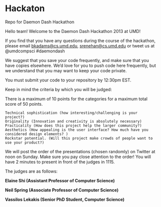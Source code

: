 Hackaton
========

Repo for Daemon Dash Hackathon

Hello team! Welcome to the Daemon Dash Hackathon 2013 at UMD!

If you find that you have any questions during the course of the hackathon, please email
bkadams@cs.umd.edu, srenehan@cs.umd.edu or tweet us at @umdcompsci #daemondash

We suggest that you save your code frequently, and make sure that you have copies elsewhere. 
We’d love for you to push code here frequently, but we understand that you may want to keep your code private. 

You must submit your code to your repository by 12:30pm EST.

Keep in mind the criteria by which you will be judged: 

There is a maximum of 10 points for the categories for a maximum total score of 50 points.  

    Technical sophistication (how interesting/challenging is your project?)
    Originality (Innovation and creativity is absolutely necessary)
    Practicality (How does this project help the larger community?)
    Aesthetics (How appealing is the user interface? How much have you considered design elements? )
    Rockstar potential. (Will this project make crowds of people want to use your product?)

We will post the order of the presentations (chosen randomly) on Twitter at noon on Sunday. 
Make sure you pay close attention to the order! You will have 2 minutes to present in front of the judges in 1115. 


The judges are as follows:


<b>Elaine Shi (Assistant Professor of Computer Science) 

<b>Neil Spring (Associate Professor of Computer Science)

<b>Vassilos Lekakis (Senior PhD Student, Computer Science) 

